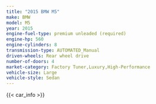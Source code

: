 ```yaml
---
title: "2015 BMW M5"
make: BMW
model: M5
year: 2015
engine-fuel-type: premium unleaded (required)
engine-hp: 560
engine-cylinders: 8
transmission-type: AUTOMATED_Manual
driven-wheels: Rear wheel drive
number-of-doors: 4
market-category: Factory Tuner,Luxury,High-Performance
vehicle-size: Large
vehicle-style: Sedan
---
```


{{< car_info >}}
